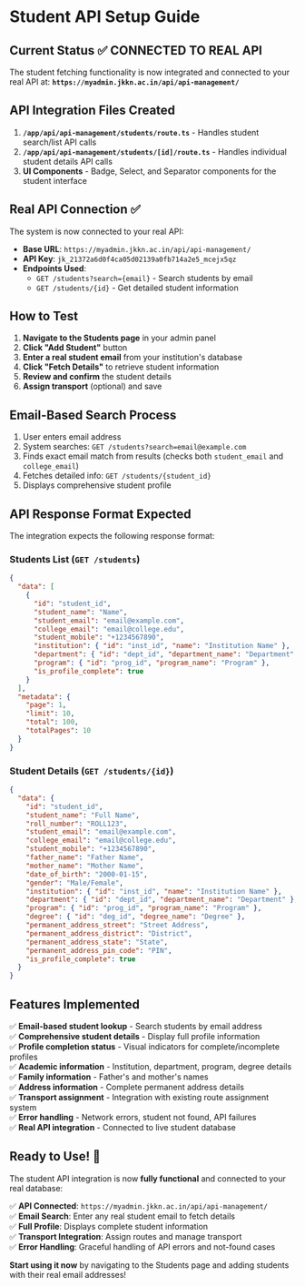 # Student API Setup Guide

## Current Status ✅ CONNECTED TO REAL API

The student fetching functionality is now integrated and connected to your real API at:
**`https://myadmin.jkkn.ac.in/api/api-management/`**

## API Integration Files Created

1. **`/app/api/api-management/students/route.ts`** - Handles student search/list API calls
2. **`/app/api/api-management/students/[id]/route.ts`** - Handles individual student details API calls
3. **UI Components** - Badge, Select, and Separator components for the student interface

## Real API Connection ✅

The system is now connected to your real API:

- **Base URL**: `https://myadmin.jkkn.ac.in/api/api-management/`
- **API Key**: `jk_21372a6d0f4ca05d02139a0fb714a2e5_mcejx5qz`
- **Endpoints Used**:
  - `GET /students?search={email}` - Search students by email
  - `GET /students/{id}` - Get detailed student information

## How to Test

1. **Navigate to the Students page** in your admin panel
2. **Click "Add Student"** button
3. **Enter a real student email** from your institution's database
4. **Click "Fetch Details"** to retrieve student information
5. **Review and confirm** the student details
6. **Assign transport** (optional) and save

## Email-Based Search Process

1. User enters email address
2. System searches: `GET /students?search=email@example.com`
3. Finds exact email match from results (checks both `student_email` and `college_email`)
4. Fetches detailed info: `GET /students/{student_id}`
5. Displays comprehensive student profile

## API Response Format Expected

The integration expects the following response format:

### Students List (`GET /students`)

```json
{
  "data": [
    {
      "id": "student_id",
      "student_name": "Name",
      "student_email": "email@example.com",
      "college_email": "email@college.edu",
      "student_mobile": "+1234567890",
      "institution": { "id": "inst_id", "name": "Institution Name" },
      "department": { "id": "dept_id", "department_name": "Department" },
      "program": { "id": "prog_id", "program_name": "Program" },
      "is_profile_complete": true
    }
  ],
  "metadata": {
    "page": 1,
    "limit": 10,
    "total": 100,
    "totalPages": 10
  }
}
```

### Student Details (`GET /students/{id}`)

```json
{
  "data": {
    "id": "student_id",
    "student_name": "Full Name",
    "roll_number": "ROLL123",
    "student_email": "email@example.com",
    "college_email": "email@college.edu",
    "student_mobile": "+1234567890",
    "father_name": "Father Name",
    "mother_name": "Mother Name",
    "date_of_birth": "2000-01-15",
    "gender": "Male/Female",
    "institution": { "id": "inst_id", "name": "Institution Name" },
    "department": { "id": "dept_id", "department_name": "Department" },
    "program": { "id": "prog_id", "program_name": "Program" },
    "degree": { "id": "deg_id", "degree_name": "Degree" },
    "permanent_address_street": "Street Address",
    "permanent_address_district": "District",
    "permanent_address_state": "State",
    "permanent_address_pin_code": "PIN",
    "is_profile_complete": true
  }
}
```

## Features Implemented

✅ **Email-based student lookup** - Search students by email address  
✅ **Comprehensive student details** - Display full profile information  
✅ **Profile completion status** - Visual indicators for complete/incomplete profiles  
✅ **Academic information** - Institution, department, program, degree details  
✅ **Family information** - Father's and mother's names  
✅ **Address information** - Complete permanent address details  
✅ **Transport assignment** - Integration with existing route assignment system  
✅ **Error handling** - Network errors, student not found, API failures  
✅ **Real API integration** - Connected to live student database

## Ready to Use! 🚀

The student API integration is now **fully functional** and connected to your real database:

✅ **API Connected**: `https://myadmin.jkkn.ac.in/api/api-management/`  
✅ **Email Search**: Enter any real student email to fetch details  
✅ **Full Profile**: Displays complete student information  
✅ **Transport Integration**: Assign routes and manage transport  
✅ **Error Handling**: Graceful handling of API errors and not-found cases

**Start using it now** by navigating to the Students page and adding students with their real email addresses!
